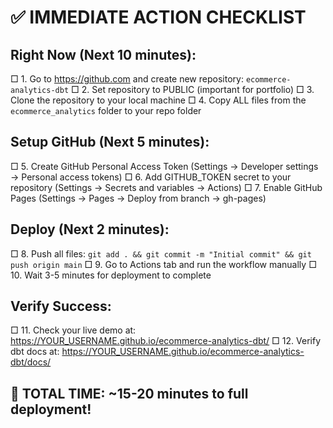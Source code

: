 
# ✅ IMMEDIATE ACTION CHECKLIST

## Right Now (Next 10 minutes):
□ 1. Go to https://github.com and create new repository: `ecommerce-analytics-dbt`
□ 2. Set repository to PUBLIC (important for portfolio)
□ 3. Clone the repository to your local machine
□ 4. Copy ALL files from the `ecommerce_analytics` folder to your repo folder

## Setup GitHub (Next 5 minutes):
□ 5. Create GitHub Personal Access Token (Settings → Developer settings → Personal access tokens)
□ 6. Add GITHUB_TOKEN secret to your repository (Settings → Secrets and variables → Actions)
□ 7. Enable GitHub Pages (Settings → Pages → Deploy from branch → gh-pages)

## Deploy (Next 2 minutes):
□ 8. Push all files: `git add . && git commit -m "Initial commit" && git push origin main`
□ 9. Go to Actions tab and run the workflow manually
□ 10. Wait 3-5 minutes for deployment to complete

## Verify Success:
□ 11. Check your live demo at: https://YOUR_USERNAME.github.io/ecommerce-analytics-dbt/
□ 12. Verify dbt docs at: https://YOUR_USERNAME.github.io/ecommerce-analytics-dbt/docs/

## 🎯 TOTAL TIME: ~15-20 minutes to full deployment!
